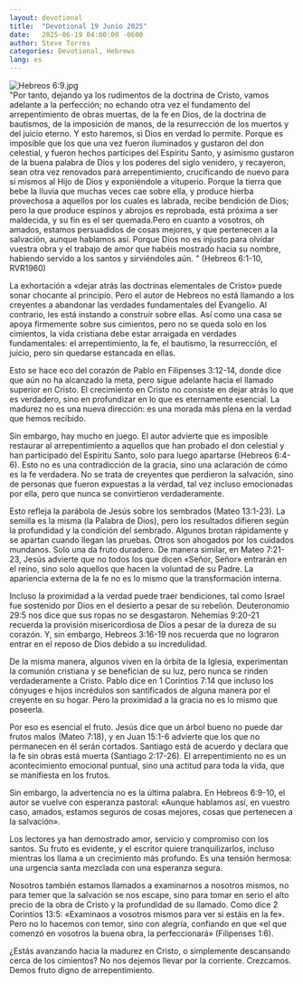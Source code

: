 ```yaml
---
layout: devotional
title:  "Devotional 19 Junio 2025"
date:   2025-06-19 04:00:00 -0600
author: Steve Torres
categories: Devotional, Hebrews
lang: es
---
```

<img src="https://sitemedia.esteeb.com/file/esteebcomsitemedia/devotional_images/Hebrews/ES-Heb-6_9.jpg?raw=true" alt="Hebreos 6:9.jpg" style="max-width: 100%; height: auto;">

<div class="scripture">
  "Por tanto, dejando ya los rudimentos de la doctrina de Cristo, vamos adelante a la perfección; no echando otra vez el fundamento del arrepentimiento de obras muertas, de la fe en Dios, de la doctrina de bautismos, de la imposición de manos, de la resurrección de los muertos y del juicio eterno. Y esto haremos, si Dios en verdad lo permite. Porque es imposible que los que una vez fueron iluminados y gustaron del don celestial, y fueron hechos partícipes del Espíritu Santo, y asimismo gustaron de la buena palabra de Dios y los poderes del siglo venidero, y recayeron, sean otra vez renovados para arrepentimiento, crucificando de nuevo para sí mismos al Hijo de Dios y exponiéndole a vituperio. Porque la tierra que bebe la lluvia que muchas veces cae sobre ella, y produce hierba provechosa a aquellos por los cuales es labrada, recibe bendición de Dios; pero la que produce espinos y abrojos es reprobada, está próxima a ser maldecida, y su fin es el ser quemada.Pero en cuanto a vosotros, oh amados, estamos persuadidos de cosas mejores, y que pertenecen a la salvación, aunque hablamos así. Porque Dios no es injusto para olvidar vuestra obra y el trabajo de amor que habéis mostrado hacia su nombre, habiendo servido a los santos y sirviéndoles aún. " (Hebreos 6:1-10, RVR1960)
</div>

La exhortación a «dejar atrás las doctrinas elementales de Cristo» puede sonar chocante al principio. Pero el autor de Hebreos no está llamando a los creyentes a abandonar las verdades fundamentales del Evangelio. Al contrario, les está instando a construir sobre ellas. Así como una casa se apoya firmemente sobre sus cimientos, pero no se queda solo en los cimientos, la vida cristiana debe estar arraigada en verdades fundamentales: el arrepentimiento, la fe, el bautismo, la resurrección, el juicio, pero sin quedarse estancada en ellas.

Esto se hace eco del corazón de Pablo en Filipenses 3:12-14, donde dice que aún no ha alcanzado la meta, pero sigue adelante hacia el llamado superior en Cristo. El crecimiento en Cristo no consiste en dejar atrás lo que es verdadero, sino en profundizar en lo que es eternamente esencial. La madurez no es una nueva dirección: es una morada más plena en la verdad que hemos recibido.

Sin embargo, hay mucho en juego. El autor advierte que es imposible restaurar al arrepentimiento a aquellos que han probado el don celestial y han participado del Espíritu Santo, solo para luego apartarse (Hebreos 6:4-6). Esto no es una contradicción de la gracia, sino una aclaración de cómo es la fe verdadera. No se trata de creyentes que perdieron la salvación, sino de personas que fueron expuestas a la verdad, tal vez incluso emocionadas por ella, pero que nunca se convirtieron verdaderamente.

Esto refleja la parábola de Jesús sobre los sembrados (Mateo 13:1-23). La semilla es la misma (la Palabra de Dios), pero los resultados difieren según la profundidad y la condición del sembrado. Algunos brotan rápidamente y se apartan cuando llegan las pruebas. Otros son ahogados por los cuidados mundanos. Solo una da fruto duradero. De manera similar, en Mateo 7:21-23, Jesús advierte que no todos los que dicen «Señor, Señor» entrarán en el reino, sino solo aquellos que hacen la voluntad de su Padre. La apariencia externa de la fe no es lo mismo que la transformación interna.

Incluso la proximidad a la verdad puede traer bendiciones, tal como Israel fue sostenido por Dios en el desierto a pesar de su rebelión. Deuteronomio 29:5 nos dice que sus ropas no se desgastaron. Nehemías 9:20-21 recuerda la provisión misericordiosa de Dios a pesar de la dureza de su corazón. Y, sin embargo, Hebreos 3:16-19 nos recuerda que no lograron entrar en el reposo de Dios debido a su incredulidad.

De la misma manera, algunos viven en la órbita de la Iglesia, experimentan la comunión cristiana y se benefician de su luz, pero nunca se rinden verdaderamente a Cristo. Pablo dice en 1 Corintios 7:14 que incluso los cónyuges e hijos incrédulos son santificados de alguna manera por el creyente en su hogar. Pero la proximidad a la gracia no es lo mismo que poseerla.

Por eso es esencial el fruto. Jesús dice que un árbol bueno no puede dar frutos malos (Mateo 7:18), y en Juan 15:1-6 advierte que los que no permanecen en él serán cortados. Santiago está de acuerdo y declara que la fe sin obras está muerta (Santiago 2:17-26). El arrepentimiento no es un acontecimiento emocional puntual, sino una actitud para toda la vida, que se manifiesta en los frutos.

Sin embargo, la advertencia no es la última palabra. En Hebreos 6:9-10, el autor se vuelve con esperanza pastoral: «Aunque hablamos así, en vuestro caso, amados, estamos seguros de cosas mejores, cosas que pertenecen a la salvación».

Los lectores ya han demostrado amor, servicio y compromiso con los santos. Su fruto es evidente, y el escritor quiere tranquilizarlos, incluso mientras los llama a un crecimiento más profundo. Es una tensión hermosa: una urgencia santa mezclada con una esperanza segura.

Nosotros también estamos llamados a examinarnos a nosotros mismos, no para temer que la salvación se nos escape, sino para tomar en serio el alto precio de la obra de Cristo y la profundidad de su llamado. Como dice 2 Corintios 13:5: «Examinaos a vosotros mismos para ver si estáis en la fe». Pero no lo hacemos con temor, sino con alegría, confiando en que «el que comenzó en vosotros la buena obra, la perfeccionará» (Filipenses 1:6).

¿Estás avanzando hacia la madurez en Cristo, o simplemente descansando cerca de los cimientos? No nos dejemos llevar por la corriente. Crezcamos. Demos fruto digno de arrepentimiento.